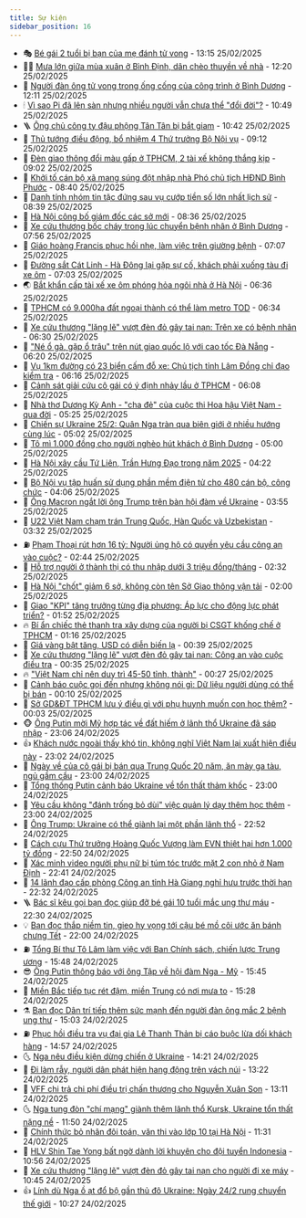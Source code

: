```yaml
---
title: Sự kiện
sidebar_position: 16
---
```


<!-- dantri-su-kien:START -->
- 🎭 [Bé gái 2 tuổi bị bạn của mẹ đánh tử vong](https://dantri.com.vn/phap-luat/be-gai-2-tuoi-bi-ban-cua-me-danh-tu-vong-20250225171718147.htm) - 13:15 25/02/2025
- 👨‍🏫 [Mưa lớn giữa mùa xuân ở Bình Định, dân chèo thuyền về nhà](https://dantri.com.vn/xa-hoi/mua-lon-giua-mua-xuan-o-binh-dinh-dan-cheo-thuyen-ve-nha-20250225181446147.htm) - 12:20 25/02/2025
- 🌮 [Người đàn ông tử vong trong ống cống của công trình ở Bình Dương](https://dantri.com.vn/xa-hoi/nguoi-dan-ong-tu-vong-trong-ong-cong-cua-cong-trinh-o-binh-duong-20250225175512281.htm) - 12:11 25/02/2025
- 🕯 [Vì sao Pi đã lên sàn nhưng nhiều người vẫn chưa thể &quot;đổi đời&quot;?](https://dantri.com.vn/cong-nghe/vi-sao-pi-da-len-san-nhung-nhieu-nguoi-van-chua-the-doi-doi-20250225164153921.htm) - 10:49 25/02/2025
- 🪜 [Ông chủ công ty đậu phộng Tân Tân bị bắt giam](https://dantri.com.vn/phap-luat/ong-chu-cong-ty-dau-phong-tan-tan-bi-bat-giam-20250225172256983.htm) - 10:42 25/02/2025
- 🐘 [Thủ tướng điều động, bổ nhiệm 4 Thứ trưởng Bộ Nội vụ](https://dantri.com.vn/xa-hoi/thu-tuong-dieu-dong-bo-nhiem-4-thu-truong-bo-noi-vu-20250225155203583.htm) - 09:12 25/02/2025
- 🤔 [Đèn giao thông đổi màu gấp ở TPHCM, 2 tài xế không thắng kịp](https://dantri.com.vn/xa-hoi/den-giao-thong-doi-mau-gap-o-tphcm-2-tai-xe-khong-thang-kip-20250225155224479.htm) - 09:02 25/02/2025
- 🧠 [Khởi tố cán bộ xã mang súng đột nhập nhà Phó chủ tịch HĐND Bình Phước](https://dantri.com.vn/phap-luat/khoi-to-can-bo-xa-mang-sung-dot-nhap-nha-pho-chu-tich-hdnd-binh-phuoc-20250225153335265.htm) - 08:40 25/02/2025
- 📝 [Danh tính nhóm tin tặc đứng sau vụ cướp tiền số lớn nhất lịch sử](https://dantri.com.vn/cong-nghe/danh-tinh-nhom-tin-tac-dung-sau-vu-cuop-tien-so-lon-nhat-lich-su-20250225153359993.htm) - 08:39 25/02/2025
- 🦏 [Hà Nội công bố giám đốc các sở mới](https://dantri.com.vn/xa-hoi/ha-noi-cong-bo-giam-doc-cac-so-moi-20250225152935679.htm) - 08:36 25/02/2025
- 🥰 [Xe cứu thương bốc cháy trong lúc chuyển bệnh nhân ở Bình Dương](https://dantri.com.vn/xa-hoi/xe-cuu-thuong-boc-chay-trong-luc-chuyen-benh-nhan-o-binh-duong-20250225144624262.htm) - 07:56 25/02/2025
- 🤗 [Giáo hoàng Francis phục hồi nhẹ, làm việc trên giường bệnh](https://dantri.com.vn/the-gioi/giao-hoang-francis-phuc-hoi-nhe-lam-viec-tren-giuong-benh-20250225140437056.htm) - 07:07 25/02/2025
- 🌈 [Đường sắt Cát Linh - Hà Đông lại gặp sự cố, khách phải xuống tàu đi xe ôm](https://dantri.com.vn/xa-hoi/duong-sat-cat-linh-ha-dong-lai-gap-su-co-khach-phai-xuong-tau-di-xe-om-20250225135212063.htm) - 07:03 25/02/2025
- 🌏 [Bắt khẩn cấp tài xế xe ôm phóng hỏa ngôi nhà ở Hà Nội](https://dantri.com.vn/phap-luat/bat-khan-cap-tai-xe-xe-om-phong-hoa-ngoi-nha-o-ha-noi-20250225133348644.htm) - 06:36 25/02/2025
- 💄 [TPHCM có 9.000ha đất ngoại thành có thể làm metro TOD](https://dantri.com.vn/xa-hoi/tphcm-co-9000ha-dat-ngoai-thanh-co-the-lam-metro-tod-20250225122115989.htm) - 06:34 25/02/2025
- 👺 [Xe cứu thương &quot;lặng lẽ&quot; vượt đèn đỏ gây tai nạn: Trên xe có bệnh nhân](https://dantri.com.vn/xa-hoi/xe-cuu-thuong-lang-le-vuot-den-do-gay-tai-nan-tren-xe-co-benh-nhan-20250225130628661.htm) - 06:30 25/02/2025
- 👹 [&quot;Né ổ gà, gặp ổ trâu&quot; trên nút giao quốc lộ với cao tốc Đà Nẵng](https://dantri.com.vn/xa-hoi/ne-o-ga-gap-o-trau-tren-nut-giao-quoc-lo-voi-cao-toc-da-nang-20250225123831972.htm) - 06:20 25/02/2025
- 🌊 [Vụ 1km đường có 23 biển cấm đỗ xe: Chủ tịch tỉnh Lâm Đồng chỉ đạo kiểm tra](https://dantri.com.vn/xa-hoi/vu-1km-duong-co-23-bien-cam-do-xe-chu-tich-tinh-lam-dong-chi-dao-kiem-tra-20250225122252486.htm) - 06:16 25/02/2025
- 🤠 [Cảnh sát giải cứu cô gái có ý định nhảy lầu ở TPHCM](https://dantri.com.vn/xa-hoi/canh-sat-giai-cuu-co-gai-co-y-dinh-nhay-lau-o-tphcm-20250225123107933.htm) - 06:08 25/02/2025
- 🎊 [Nhà thơ Dương Kỳ Anh - &quot;cha đẻ&quot; của cuộc thi Hoa hậu Việt Nam - qua đời](https://dantri.com.vn/giai-tri/nha-tho-duong-ky-anh-cha-de-cua-cuoc-thi-hoa-hau-viet-nam-qua-doi-20250225120227902.htm) - 05:25 25/02/2025
- 🐘 [Chiến sự Ukraine 25/2: Quân Nga tràn qua biên giới ở nhiều hướng cùng lúc](https://dantri.com.vn/the-gioi/chien-su-ukraine-252-quan-nga-tran-qua-bien-gioi-o-nhieu-huong-cung-luc-20250225115052442.htm) - 05:02 25/02/2025
- 💂 [Tô mì 1.000 đồng cho người nghèo hút khách ở Bình Dương](https://dantri.com.vn/xa-hoi/to-mi-1000-dong-cho-nguoi-ngheo-hut-khach-o-binh-duong-20250224012953055.htm) - 05:00 25/02/2025
- 👹 [Hà Nội xây cầu Tứ Liên, Trần Hưng Đạo trong năm 2025](https://dantri.com.vn/xa-hoi/ha-noi-xay-cau-tu-lien-tran-hung-dao-trong-nam-2025-20250225111906532.htm) - 04:22 25/02/2025
- 🦒 [Bộ Nội vụ tập huấn sử dụng phần mềm điện tử cho 480 cán bộ, công chức](https://dantri.com.vn/xa-hoi/bo-noi-vu-tap-huan-su-dung-phan-mem-dien-tu-cho-480-can-bo-cong-chuc-20250225105703571.htm) - 04:06 25/02/2025
- 🗽 [Ông Macron ngắt lời ông Trump trên bàn hội đàm về Ukraine](https://dantri.com.vn/the-gioi/ong-macron-ngat-loi-ong-trump-tren-ban-hoi-dam-ve-ukraine-20250225101230468.htm) - 03:55 25/02/2025
- 💄 [U22 Việt Nam chạm trán Trung Quốc, Hàn Quốc và Uzbekistan](https://dantri.com.vn/the-thao/u22-viet-nam-cham-tran-trung-quoc-han-quoc-va-uzbekistan-20250225101920938.htm) - 03:32 25/02/2025
- ⛽️ [Phạm Thoại rút hơn 16 tỷ: Người ủng hộ có quyền yêu cầu công an vào cuộc?](https://dantri.com.vn/doi-song/pham-thoai-rut-hon-16-ty-nguoi-ung-ho-co-quyen-yeu-cau-cong-an-vao-cuoc-20250225092243113.htm) - 02:44 25/02/2025
- 🥷 [Hỗ trợ người ở thành thị có thu nhập dưới 3 triệu đồng/tháng](https://dantri.com.vn/an-sinh/ho-tro-nguoi-o-thanh-thi-co-thu-nhap-duoi-3-trieu-dongthang-20250225092534010.htm) - 02:32 25/02/2025
- 🤖 [Hà Nội &quot;chốt&quot; giảm 6 sở, không còn tên Sở Giao thông vận tải](https://dantri.com.vn/xa-hoi/ha-noi-chot-giam-6-so-khong-con-ten-so-giao-thong-van-tai-20250225085711708.htm) - 02:00 25/02/2025
- 🌊 [Giao &quot;KPI&quot; tăng trưởng từng địa phương: Áp lực cho động lực phát triển?](https://dantri.com.vn/kinh-doanh/giao-kpi-tang-truong-tung-dia-phuong-ap-luc-cho-dong-luc-phat-trien-20250219142231683.htm) - 01:52 25/02/2025
- 🔥 [Bí ẩn chiếc thẻ thanh tra xây dựng của người bị CSGT khống chế ở TPHCM](https://dantri.com.vn/phap-luat/bi-an-chiec-the-thanh-tra-xay-dung-cua-nguoi-bi-csgt-khong-che-o-tphcm-20250224161036750.htm) - 01:16 25/02/2025
- 🦏 [Giá vàng bật tăng, USD có diễn biến lạ](https://dantri.com.vn/kinh-doanh/gia-vang-bat-tang-usd-co-dien-bien-la-20250224235013944.htm) - 00:39 25/02/2025
- 🐘 [Xe cứu thương &quot;lặng lẽ&quot; vượt đèn đỏ gây tai nạn: Công an vào cuộc điều tra](https://dantri.com.vn/xa-hoi/xe-cuu-thuong-lang-le-vuot-den-do-gay-tai-nan-cong-an-vao-cuoc-dieu-tra-20250224190105940.htm) - 00:35 25/02/2025
- 🔥 [&quot;Việt Nam chỉ nên duy trì 45-50 tỉnh, thành&quot;](https://dantri.com.vn/xa-hoi/viet-nam-chi-nen-duy-tri-45-50-tinh-thanh-20250224220741967.htm) - 00:27 25/02/2025
- 💼 [Cảnh báo cuộc gọi đến nhưng không nói gì: Dữ liệu người dùng có thể bị bán](https://dantri.com.vn/cong-nghe/canh-bao-cuoc-goi-den-nhung-khong-noi-gi-du-lieu-nguoi-dung-co-the-bi-ban-20250224234524605.htm) - 00:10 25/02/2025
- 🚀 [Sở GD&amp;ĐT TPHCM lưu ý điều gì với phụ huynh muốn con học thêm?](https://dantri.com.vn/giao-duc/so-gddt-tphcm-luu-y-dieu-gi-voi-phu-huynh-muon-con-hoc-them-20250225051442143.htm) - 00:03 25/02/2025
- 🐵 [Ông Putin mời Mỹ hợp tác về đất hiếm ở lãnh thổ Ukraine đã sáp nhập](https://dantri.com.vn/the-gioi/ong-putin-moi-my-hop-tac-ve-dat-hiem-o-lanh-tho-ukraine-da-sap-nhap-20250225055951929.htm) - 23:06 24/02/2025
- 👍 [Khách nước ngoài thấy khó tin, không nghĩ Việt Nam lại xuất hiện điều này](https://dantri.com.vn/du-lich/khach-nuoc-ngoai-thay-kho-tin-khong-nghi-viet-nam-lai-xuat-hien-dieu-nay-20250224155734762.htm) - 23:02 24/02/2025
- 🚦 [Ngày về của cô gái bị bán qua Trung Quốc 20 năm, ăn mày ga tàu, ngủ gầm cầu](https://dantri.com.vn/an-sinh/ngay-ve-cua-co-gai-bi-ban-qua-trung-quoc-20-nam-an-may-ga-tau-ngu-gam-cau-20250224184029652.htm) - 23:00 24/02/2025
- 🥸 [Tổng thống Putin cảnh báo Ukraine về tổn thất thảm khốc](https://dantri.com.vn/the-gioi/tong-thong-putin-canh-bao-ukraine-ve-ton-that-tham-khoc-20250225055314939.htm) - 23:00 24/02/2025
- 🥷 [Yêu cầu không &quot;đánh trống bỏ dùi&quot; việc quản lý dạy thêm học thêm](https://dantri.com.vn/giao-duc/yeu-cau-khong-danh-trong-bo-dui-viec-quan-ly-day-them-hoc-them-20250224220555659.htm) - 23:00 24/02/2025
- 🤡 [Ông Trump: Ukraine có thể giành lại một phần lãnh thổ](https://dantri.com.vn/the-gioi/ong-trump-ukraine-co-the-gianh-lai-mot-phan-lanh-tho-20250225053658466.htm) - 22:52 24/02/2025
- 🥳 [Cách cựu Thứ trưởng Hoàng Quốc Vượng làm EVN thiệt hại hơn 1.000 tỷ đồng](https://dantri.com.vn/phap-luat/cach-cuu-thu-truong-hoang-quoc-vuong-lam-evn-thiet-hai-hon-1000-ty-dong-20250224232944802.htm) - 22:50 24/02/2025
- 🤩 [Xác minh video người phụ nữ bị túm tóc trước mặt 2 con nhỏ ở Nam Định](https://dantri.com.vn/xa-hoi/xac-minh-video-nguoi-phu-nu-bi-tum-toc-truoc-mat-2-con-nho-o-nam-dinh-20250224233250336.htm) - 22:41 24/02/2025
- 🎡 [14 lãnh đạo cấp phòng Công an tỉnh Hà Giang nghỉ hưu trước thời hạn](https://dantri.com.vn/xa-hoi/14-lanh-dao-cap-phong-cong-an-tinh-ha-giang-nghi-huu-truoc-thoi-han-20250224233407758.htm) - 22:32 24/02/2025
- 🪜 [Bác sĩ kêu gọi bạn đọc giúp đỡ bé gái 10 tuổi mắc ung thư máu](https://dantri.com.vn/tam-long-nhan-ai/bac-si-keu-goi-ban-doc-giup-do-be-gai-10-tuoi-mac-ung-thu-mau-20250220152415580.htm) - 22:30 24/02/2025
- 💡 [Bạn đọc thắp niềm tin, gieo hy vọng tới cậu bé mồ côi ước ăn bánh chưng Tết](https://dantri.com.vn/tam-long-nhan-ai/ban-doc-thap-niem-tin-gieo-hy-vong-toi-cau-be-mo-coi-uoc-an-banh-chung-tet-20250224221531260.htm) - 22:00 24/02/2025
- ⛽️ [Tổng Bí thư Tô Lâm làm việc với Ban Chính sách, chiến lược Trung ương](https://dantri.com.vn/xa-hoi/tong-bi-thu-to-lam-lam-viec-voi-ban-chinh-sach-chien-luoc-trung-uong-20250224224759307.htm) - 15:48 24/02/2025
- 😎 [Ông Putin thông báo với ông Tập về hội đàm Nga - Mỹ](https://dantri.com.vn/the-gioi/ong-putin-thong-bao-voi-ong-tap-ve-hoi-dam-nga-my-20250224221229852.htm) - 15:45 24/02/2025
- 🗽 [Miền Bắc tiếp tục rét đậm, miền Trung có nơi mưa to](https://dantri.com.vn/xa-hoi/mien-bac-tiep-tuc-ret-dam-mien-trung-co-noi-mua-to-20250224221824167.htm) - 15:28 24/02/2025
- ⚗️ [Bạn đọc Dân trí tiếp thêm sức mạnh đến người đàn ông mắc 2 bệnh ung thư](https://dantri.com.vn/tam-long-nhan-ai/ban-doc-dan-tri-tiep-them-suc-manh-den-nguoi-dan-ong-mac-2-benh-ung-thu-20250224205800453.htm) - 15:03 24/02/2025
- ⛽️ [Phục hồi điều tra vụ đại gia Lê Thanh Thản bị cáo buộc lừa dối khách hàng](https://dantri.com.vn/phap-luat/phuc-hoi-dieu-tra-vu-dai-gia-le-thanh-than-bi-cao-buoc-lua-doi-khach-hang-20250224214737515.htm) - 14:57 24/02/2025
- 🌜 [Nga nêu điều kiện dừng chiến ở Ukraine](https://dantri.com.vn/the-gioi/nga-neu-dieu-kien-dung-chien-o-ukraine-20250224205038466.htm) - 14:21 24/02/2025
- 🦩 [Đi làm rẫy, người dân phát hiện hang động trên vách núi](https://dantri.com.vn/du-lich/di-lam-ray-nguoi-dan-phat-hien-hang-dong-tren-vach-nui-20250224160342760.htm) - 13:22 24/02/2025
- 🦒 [VFF chi trả chi phí điều trị chấn thương cho Nguyễn Xuân Son](https://dantri.com.vn/the-thao/vff-chi-tra-chi-phi-dieu-tri-chan-thuong-cho-nguyen-xuan-son-20250224201100577.htm) - 13:11 24/02/2025
- 🌜 [Nga tung đòn &quot;chí mạng&quot; giành thêm lãnh thổ Kursk, Ukraine tổn thất nặng nề](https://dantri.com.vn/the-gioi/nga-tung-don-chi-mang-gianh-them-lanh-tho-kursk-ukraine-ton-that-nang-ne-20250224171136696.htm) - 11:50 24/02/2025
- 🐎 [Chính thức bỏ nhân đôi toán, văn thi vào lớp 10 tại Hà Nội](https://dantri.com.vn/giao-duc/chinh-thuc-bo-nhan-doi-toan-van-thi-vao-lop-10-tai-ha-noi-20250224182620717.htm) - 11:31 24/02/2025
- 🌋 [HLV Shin Tae Yong bất ngờ dành lời khuyên cho đội tuyển Indonesia](https://dantri.com.vn/the-thao/hlv-shin-tae-yong-bat-ngo-danh-loi-khuyen-cho-doi-tuyen-indonesia-20250224172349212.htm) - 10:56 24/02/2025
- 🧰 [Xe cứu thương &quot;lặng lẽ&quot; vượt đèn đỏ gây tai nạn cho người đi xe máy](https://dantri.com.vn/xa-hoi/xe-cuu-thuong-lang-le-vuot-den-do-gay-tai-nan-cho-nguoi-di-xe-may-20250224165953130.htm) - 10:45 24/02/2025
- 👍 [Lính dù Nga ồ ạt đổ bộ gần thủ đô Ukraine: Ngày 24/2 rung chuyển thế giới](https://dantri.com.vn/the-gioi/linh-du-nga-o-at-do-bo-gan-thu-do-ukraine-ngay-242-rung-chuyen-the-gioi-20250224160017965.htm) - 10:27 24/02/2025<!-- dantri-su-kien:END -->
